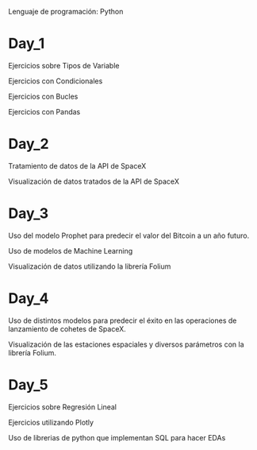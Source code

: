 Lenguaje de programación: Python

# Day_1
Ejercicios sobre Tipos de Variable

Ejercicios con Condicionales

Ejercicios con Bucles 

Ejercicios con Pandas



# Day_2

Tratamiento de datos de la API de SpaceX

Visualización de datos tratados de la API de SpaceX



# Day_3

Uso del modelo Prophet para predecir el valor del Bitcoin a un año futuro.

Uso de modelos de Machine Learning 

Visualización de datos utilizando la librería Folium


# Day_4

Uso de distintos modelos para predecir el éxito en las operaciones de lanzamiento de cohetes de SpaceX.

Visualización de las estaciones espaciales y diversos parámetros con la librería Folium.


# Day_5

Ejercicios sobre Regresión Lineal

Ejercicios utilizando Plotly

Uso de librerias de python que implementan SQL para hacer EDAs 

